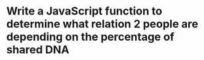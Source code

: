 # Write a JavaScript function to determine what relation 2 people are depending on the percentage of shared DNA


